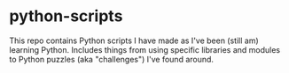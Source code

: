 # python-scripts
This repo contains Python scripts I have made as I've been (still am) learning Python. Includes things from using specific libraries and modules to Python puzzles (aka "challenges") I've found around.
